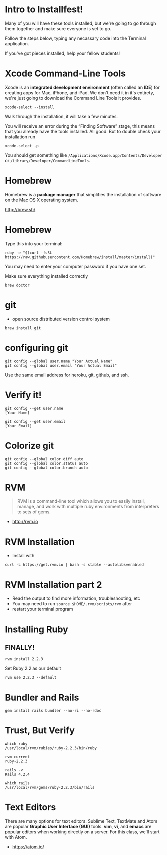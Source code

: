 Intro to Installfest!
=====================

Many of you will have these tools installed, but we're going to go through them together and make sure everyone is set to go.

Follow the steps below, typing any necassary code into the Terminal application.

If you've got pieces installed, help your fellow students!

Xcode Command-Line Tools
========================
Xcode is an **integrated development environment** (often called an **IDE**) for creating apps for Mac, iPhone, and iPad. We don't need it in it's entirety, we're just going to download the Command Line Tools it provides.

```
xcode-select --install
```

Walk through the installation, it will take a few minutes.

You will receive an error during the “Finding Software” stage, this means that you already have the tools installed. All good. But to double check your installation run

```
xcode-select -p
```

You should get something like `/Applications/Xcode.app/Contents/Developer` or `/Library/Developer/CommandLineTools`.

Homebrew
========
Homebrew is a **package manager** that simplifies the installation of software on the Mac OS X operating system.

http://brew.sh/

Homebrew
========
Type this into your terminal:

```
ruby -e "$(curl -fsSL https://raw.githubusercontent.com/Homebrew/install/master/install)"
```

You may need to enter your computer password if you have one set.

Make sure everything installed correctly

```
brew doctor
```

git
===
+ open source distributed version control system
```
brew install git
```

configuring git
===============
```
git config --global user.name "Your Actual Name"
git config --global user.email "Your Actual Email"
```

Use the same email address for heroku, git, github, and ssh.

Verify it!
==========
```
git config --get user.name
[Your Name]

git config --get user.email
[Your Email]
```


Colorize git
============
```
git config --global color.diff auto
git config --global color.status auto
git config --global color.branch auto
```
RVM
===
>RVM is a command-line tool which allows you to easily install, manage, and work with multiple ruby environments from interpreters to sets of gems.

+ http://rvm.io

RVM Installation
================

+ Install with

```
curl -L https://get.rvm.io | bash -s stable --autolibs=enabled
```

RVM Installation part 2
=======================
+ Read the output to find more information, troubleshooting, etc
+ You may need to run ```source $HOME/.rvm/scripts/rvm``` after
+ restart your terminal program

Installing Ruby
===============

## FINALLY!

```
rvm install 2.2.3
```

Set Ruby 2.2 as our default

```
rvm use 2.2.3 --default
```


Bundler and Rails
=================

```
gem install rails bundler --no-ri --no-rdoc
```


Trust, But Verify
=================

```
which ruby
/usr/local/rvm/rubies/ruby-2.2.3/bin/ruby
```

```
rvm current
ruby-2.2.3
```

```
rails -v
Rails 4.2.4
```

```
which rails
/usr/local/rvm/gems/ruby-2.2.3/bin/rails
```

Text Editors
============
There are many options for text editors. Sublime Text, TextMate and Atom are popular **Graphic User Interface (GUI)** tools. **vim**, **vi**, and **emacs** are popular editors when working directly on a server. For this class, we'll start with Atom.

+ https://atom.io/
